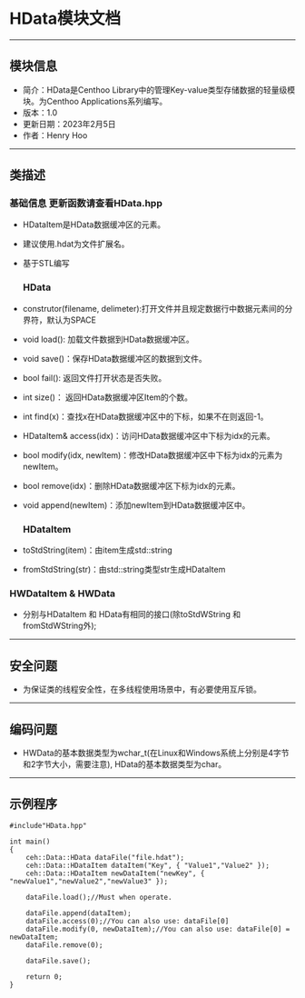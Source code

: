 # HData模块文档

---

## 模块信息

* 简介：HData是Centhoo Library中的管理Key-value类型存储数据的轻量级模块。为Centhoo Applications系列编写。
* 版本：1.0
* 更新日期：2023年2月5日
* 作者：Henry Hoo

---

## 类描述

### 基础信息 更新函数请查看HData.hpp

* HDataItem是HData数据缓冲区的元素。

* 建议使用.hdat为文件扩展名。

* 基于STL编写
  
  ### HData

* construtor(filename, delimeter):打开文件并且规定数据行中数据元素间的分界符，默认为SPACE

* void load(): 加载文件数据到HData数据缓冲区。

* void save()：保存HData数据缓冲区的数据到文件。

* bool fail(): 返回文件打开状态是否失败。

* int size()： 返回HData数据缓冲区Item的个数。

* int find(x)：查找x在HData数据缓冲区中的下标，如果不在则返回-1。

* HDataItem& access(idx)：访问HData数据缓冲区中下标为idx的元素。

* bool modify(idx, newItem)：修改HData数据缓冲区中下标为idx的元素为newItem。

* bool remove(idx)：删除HData数据缓冲区下标为idx的元素。

* void append(newItem)：添加newItem到HData数据缓冲区中。
  
  ### HDataItem

* toStdString(item)：由item生成std::string

* fromStdString(str)：由std::string类型str生成HDataItem

### HWDataItem & HWData

* 分别与HDataItem 和 HData有相同的接口(除toStdWString 和 fromStdWString外);

---

## 安全问题

* 为保证类的线程安全性，在多线程使用场景中，有必要使用互斥锁。

---

## 编码问题

* HWData的基本数据类型为wchar_t(在Linux和Windows系统上分别是4字节和2字节大小，需要注意), HData的基本数据类型为char。

---

## 示例程序

```
#include"HData.hpp"

int main()
{
    ceh::Data::HData dataFile("file.hdat");
    ceh::Data::HDataItem dataItem("Key", { "Value1","Value2" });
    ceh::Data::HDataItem newDataItem("newKey", { "newValue1","newValue2","newValue3" });

    dataFile.load();//Must when operate.

    dataFile.append(dataItem);
    dataFile.access(0);//You can also use: dataFile[0]
    dataFile.modify(0, newDataItem);//You can also use: dataFile[0] = newDataItem;
    dataFile.remove(0);

    dataFile.save();

    return 0;
}
```

